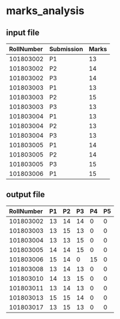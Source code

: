 # marks_analysis
input file
-------------------
|RollNumber| Submission |Marks|
| :------------- |:-------------| :--------------|
|101803002|P1|13|
|101803002|P2|14|
|101803002|P3|14|
|101803003|P1|13|
|101803003|P2|15|
|101803003|P3|13|
|101803004|P1|13|
|101803004|P2|13|
|101803004|P3|13|
|101803005|P1|14|
|101803005|P2|14|
|101803005|P3|15|
|101803006|P1|15|

output file
-------------------
| RollNumber        | P1 |P2|P3|P4|P5|
| :------------- |:-------------|:----------|:-----------|:----------|:-------------|
|101803002|13|14|14|0|0|
|101803003|13|15|13|0|0|
|101803004|13|13|15|0|0|
|101803005|14|14|15|0|0|
|101803006|15|14|0|15|0|
|101803008|13|14|13|0|0|
|101803010|14|13|15|0|0|
|101803011|13|14|13|0|0|
|101803013|15|15|14|0|0|
|101803017|13|15|13|0|0|



